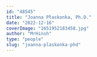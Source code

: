 ```yaml
---
id: "48545"
title: "Joanna Płaskonka, Ph.D."
date: "2022-12-16"
coverImage: "1651952183458.jpg"
author: "MrHinsh"
type: "people"
slug: "joanna-plaskonka-phd"
---
```



